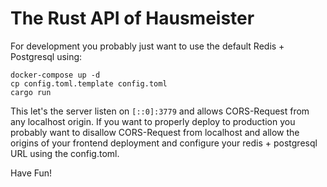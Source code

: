 # The Rust API of Hausmeister

For development you probably just want to use the default Redis + Postgresql using:

```
docker-compose up -d
cp config.toml.template config.toml
cargo run
```
This let's the server listen on `[::0]:3779` and allows CORS-Request from any localhost origin.
If you want to properly deploy to production you probably want to disallow CORS-Request from localhost
and allow the origins of your frontend deployment and configure your redis + postgresql URL using the config.toml.

Have Fun!
